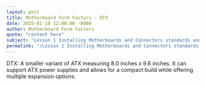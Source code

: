 ```yaml
---
layout: post
title: Motherboard Form Factors - DTX
date: 2025-01-10 12:00:00 -0000
author: Motherboard Form Factors
quote: "content here"
subject: "Lesson 1 Installing Motherboards and Connectors standards and specifications"
permalink: "/Lesson 1 Installing Motherboards and Connectors standards and specifications/Motherboard Form Factors/Motherboard Form Factors - DTX"
---
```


DTX: A smaller variant of ATX measuring 8.0 inches x 9.6 inches. It can support ATX power supplies and allows for a compact build while offering multiple expansion options.
